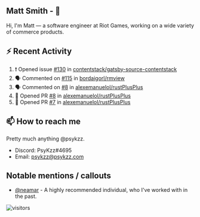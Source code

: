 <!--
[![PsyKzz's github stats](https://github-readme-stats.vercel.app/api?username=psykzz&show_icons=true)](https://github.com/anuraghazra/github-readme-stats)
-->

## Matt Smith - 👋
Hi, I'm Matt — a software engineer at Riot Games, working on a wide variety of commerce products.

## ⚡ Recent Activity

<!--START_SECTION:activity-->
1. ❗️ Opened issue [#130](https://github.com/contentstack/gatsby-source-contentstack/issues/130) in [contentstack/gatsby-source-contentstack](https://github.com/contentstack/gatsby-source-contentstack)
2. 🗣 Commented on [#115](https://github.com/bordaigorl/rmview/issues/115) in [bordaigorl/rmview](https://github.com/bordaigorl/rmview)
3. 🗣 Commented on [#8](https://github.com/alexemanuelol/rustPlusPlus/issues/8) in [alexemanuelol/rustPlusPlus](https://github.com/alexemanuelol/rustPlusPlus)
4. 💪 Opened PR [#8](https://github.com/alexemanuelol/rustPlusPlus/pull/8) in [alexemanuelol/rustPlusPlus](https://github.com/alexemanuelol/rustPlusPlus)
5. 💪 Opened PR [#7](https://github.com/alexemanuelol/rustPlusPlus/pull/7) in [alexemanuelol/rustPlusPlus](https://github.com/alexemanuelol/rustPlusPlus)
<!--END_SECTION:activity-->


## 📫 How to reach me

Pretty much anything @psykzz.

- Discord: PsyKzz#4695
- Email: psykzz@psykzz.com


## Notable mentions / callouts

 - [@neamar](https://github.com/neamar) - A highly recommended individual, who I've worked with in the past.


![visitors](https://visitor-badge.glitch.me/badge?page_id=psykzz/psykzz)


